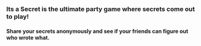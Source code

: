 ### Its a Secret is the ultimate party game where secrets come out to play!

#### Share your secrets anonymously and see if your friends can figure out who wrote what.